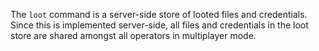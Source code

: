The `loot` command is a server-side store of looted files and credentials. Since this is implemented server-side, all files and credentials in the loot store are shared amongst all operators in multiplayer mode.
